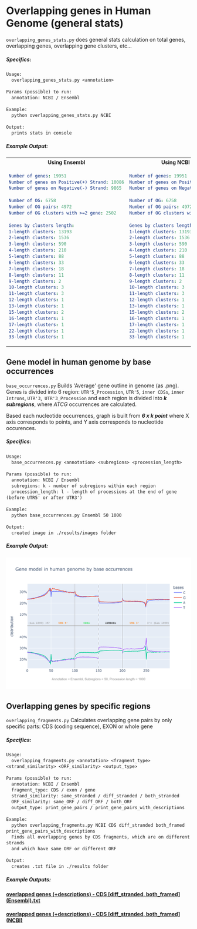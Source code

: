 # Overlapping genes in Human Genome (general stats)
`overlapping_genes_stats.py` does general stats calculation on total genes, overlapping genes, overlapping gene clusters, etc... 
##### _Specifics:_
```text
Usage:
  overlapping_genes_stats.py <annotation>

Params (possible) to run:
  annotation: NCBI / Ensembl

Example:
  python overlapping_genes_stats.py NCBI

Output:
  prints stats in console
```
##### _Example Output:_
<table>
<tr>
<th> Using Ensembl </th>
<th> Using NCBI (Refseq) </th>
</tr>
<tr>
<td> 

```yaml
Number of genes: 19951
Number of genes on Positive(+) Strand: 10086
Number of genes on Negative(-) Strand: 9865

Number of OG: 6758
Number of OG pairs: 4972
Number of OG clusters with >=2 gene: 2502

Genes by clusters length:
1-length clusters: 13193
2-length clusters: 1536
3-length clusters: 590
4-length clusters: 210
5-length clusters: 88
6-length clusters: 33
7-length clusters: 18
8-length clusters: 11
9-length clusters: 2
10-length clusters: 3
11-length clusters: 3
12-length clusters: 1
13-length clusters: 1
15-length clusters: 2
16-length clusters: 1
17-length clusters: 1
22-length clusters: 1
33-length clusters: 1 
```
</td>
<td>


```yaml
Number of genes: 19951
Number of genes on Positive(+) Strand: 10086
Number of genes on Negative(-) Strand: 9865

Number of OG: 6758
Number of OG pairs: 4972
Number of OG clusters with >=2 gene: 2502

Genes by clusters length:
1-length clusters: 13193
2-length clusters: 1536
3-length clusters: 590
4-length clusters: 210
5-length clusters: 88
6-length clusters: 33
7-length clusters: 18
8-length clusters: 11
9-length clusters: 2
10-length clusters: 3
11-length clusters: 3
12-length clusters: 1
13-length clusters: 1
15-length clusters: 2
16-length clusters: 1
17-length clusters: 1
22-length clusters: 1
33-length clusters: 1 
```

</td>
</tr>
</table>
 
## Gene model in human genome by base occurrences 
 `base_occurrences.py` Builds 'Average' gene outline in genome (as .png).
  Genes is divided into 6 region: `UTR'5_Procession`, `UTR'5`, `inner CDSs`, `inner Introns`, `UTR'3`,` UTR'3_Procession`
  and each region is divided into _**k subregions**_, where _ATCG_ occurrences are calculated.
  
Based each nucleotide occurrences, graph is built from _**6 x k point**_
  where X axis corresponds to points, and Y axis corresponds  to nucleotide occurences.
##### _Specifics:_
```text 
Usage:
  base_occurrences.py <annotation> <subregions> <procession_length>

Params (possible) to run:
  annotation: NCBI / Ensembl
  subregions: k - number of subregions within each region
  procession_length: l - length of processions at the end of gene (before UTR5' or after UTR3')

Example:
  python base_occurrences.py Ensembl 50 1000

Output:
  created image in ./results/images folder

```
##### _Example Output:_

![](results/images/average%20gene%20(Ensembl%2C%20k%3D50%2C%20procc%3D1000).png)
 
## Overlapping genes by specific regions 
 `overlapping_fragments.py`  Calculates overlapping gene pairs by
  only specific parts: CDS (coding sequence), EXON or whole gene
##### _Specifics:_
```text 
Usage:
  overlapping_fragments.py <annotation> <fragment_type> <strand_similarity> <ORF_similarity> <output_type>

Params (possible) to run:
  annotation: NCBI / Ensembl
  fragment_type: CDS / exon / gene
  strand_similarity: same_stranded / diff_stranded / both_stranded
  ORF_similarity: same_ORF / diff_ORF / both_ORF
  output_type: print_gene_pairs / print_gene_pairs_with_descriptions

Example:
  python overlapping_fragments.py NCBI CDS diff_stranded both_framed print_gene_pairs_with_descriptions
  Finds all overlapping genes by CDS fragments, which are on different strands
  and which have same ORF or different ORF

Output:
  creates .txt file in ./results folder
```
##### _Example Outputs:_
#### [overlapped genes (+descriptions) - CDS [diff_stranded, both_framed] (Ensembl).txt](/results/overlapped%20genes%20(+descriptions)%20-%20CDS%20[diff_stranded,%20both_framed]%20(Ensembl).txt)
#### [overlapped genes (+descriptions) - CDS [diff_stranded, both_framed] (NCBI)](/results/overlapped%20genes%20(+descriptions)%20-%20CDS%20[diff_stranded,%20both_framed]%20(NCBI).txt) 